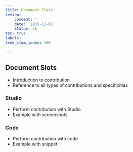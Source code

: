 ```yaml
---
title: Document Slots
review:
    comment: ''
    date: '2015-12-01'
    status: ok
toc: true
labels:
tree_item_index: 100

---
```

## Document Slots

- Introduction to contribution
- Reference to all types of contributions and specificities

### Studio

- Perform contribution with Studio
- Example with screenshots

### Code

- Perform contribution with code
- Example with snippet
